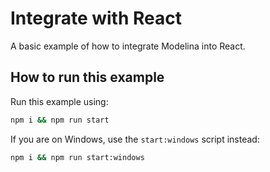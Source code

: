 # Integrate with React

A basic example of how to integrate Modelina into React.

## How to run this example

Run this example using:

```sh
npm i && npm run start
```

If you are on Windows, use the `start:windows` script instead:

```sh
npm i && npm run start:windows
```
